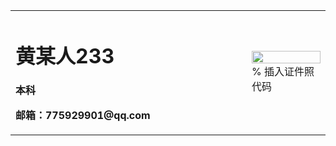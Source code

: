 <table border="0">
  <tr>
    <td width="75%">
      <h1>黄某人233</h1>
      <p><b>本科</b></p>
      <p><b>邮箱：775929901@qq.com</b></p>
    </td>
    <td width="25%">
      <img src="/.jpg" width="100%">      % 插入证件照代码
    </td>
  </tr>
</table>
